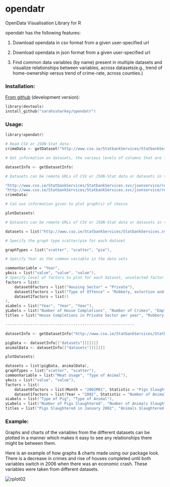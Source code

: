 # opendatr
OpenData Visualisation Library for R

opendatr has the following features:

1. Download opendata in csv format from a given user-specified url

2. Download opendata in json format from a given user-specified url

3. Find common data variables (by name) present in multiple datasets and visualize relationships between variables, across datasets(e.g., trend of home-ownership versus trend of crime-rate, across counties.)

### Installation:


[From github](github.com/sarahssharkey/opendatr) (development version):

```s
library(devtools)
install_github("sarahssharkey/opendatr")
```

### Usage:

```s
library(opendatr)

# Read CSV or JSON-Stat data  
crimeData <- getDataset("http://www.cso.ie/StatbankServices/StatbankServices.svc/jsonservice/responseinstance/CJA07")

# Get information on datasets, the various levels of columns that are factors and common variables between them

datasetInfo <- getDatasetInfo(

# Datasets can be remote URLs of CSV or JSON-Stat data or datasets in the current environment

"http://www.cso.ie/StatbankServices/StatbankServices.svc/jsonservice/responseinstance/HSA01", 
"http://www.cso.ie/StatbankServices/StatbankServices.svc/jsonservice/responseinstance/CNKL1", 
crimeData)

# Can use information given to plot graph(s) of choice

plotDatasets(

# Datasets can be remote URLs of CSV or JSON-Stat data or datasets in the current environment

datasets = list("http://www.cso.ie/StatbankServices/StatbankServices.svc/jsonservice/responseinstance/HSA01", crimeData, "http://www.cso.ie/StatbankServices/StatbankServices.svc/jsonservice/responseinstance/CNKL1"),

# Specify the graph type scatter/pie for each dataset

graphTypes = list("scatter", "scatter", "pie"),

# Specify Year as the common variable in the data sets

commonVariable = "Year",
yAxis = list("value", "value", "value"),
# Specify level of factors to plot for each dataset, unselected factor levels will use all levels
factors = list(
	dataset0factors = list("Housing Sector" = "Private"),
	dataset1factors = list("Type of Offence" = "Robbery, extortion and hijacking offences"),
	dataset2factors = list()
),
xLabels = list("Year", "Year", "Year"),
yLabels = list("Number of House Completions", "Number of Crimes", "Employment"),
titles = list("House Completions in Private Sector per year", "Robbery, extortion and hijacking offences per year", "Employment per year"))

---------------------------------------------------------

datasetInfo <- getDatasetInfo("http://www.cso.ie/StatbankServices/StatbankServices.svc/jsonservice/responseinstance/ADM02", "http://www.cso.ie/StatbankServices/StatbankServices.svc/jsonservice/responseinstance/ADA01")

pigData <- datasetInfo[["datasets"]][[1]] 
animalData <- datasetInfo[["datasets"]][[2]]

plotDatasets(

datasets = list(pigData, animalData), 
graphTypes = list("scatter", "scatter"), 
commonVariable = list("Meat Usage", "Type of Animal"), 
yAxis = list("value", "value"), 
factors = list(
	dataset0factors = list(Month = "2002M01", Statistic = "Pigs Slaughtered (Number)"),
	dataset1factors = list(Year = "2002", Statistic = "Number of Animals Slaughtered (000 Head)")), 
xLabels = list("Type of Pig", "Type of Animal"), 
yLabels = list("Number of Pigs Slaughtered", "Number of Animals Slaughtered"), 
titles = list("Pigs Slaughtered in January 2002", "Animals Slaughtered in 2002"))
```

### Example:

Graphs and charts of the variables from the different datasets can be plotted  in a manner which makes it easy to see any relationships there might be between them.

Here is an example of how graphs & charts made using our package look. There is a decrease in crimes and rise of houses completed until both variables switch in 2006 when there was an economic crash. These variables were taken from different datasets.

![rplot02](https://cloud.githubusercontent.com/assets/16880181/21141652/44f65b70-c136-11e6-8eba-ace0bbf475d1.png)
